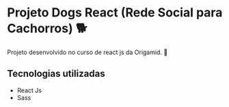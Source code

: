 # Projeto Dogs React (Rede Social para Cachorros) 🐕

Projeto desenvolvido no curso de react js da Origamid. 🐺

## Tecnologias utilizadas
* React Js 
* Sass 


